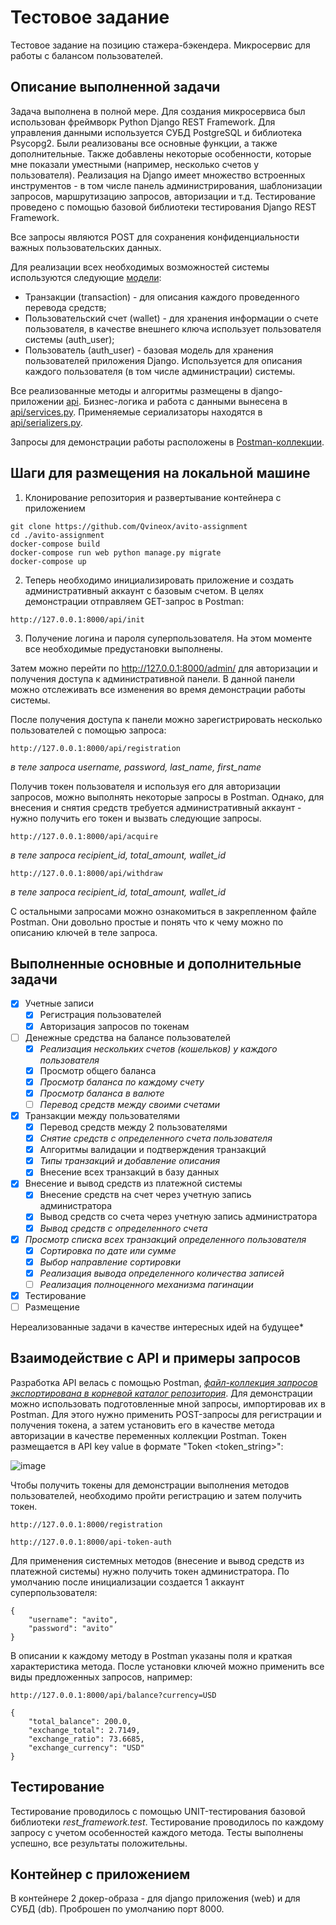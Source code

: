 # Тестовое задание 
Тестовое задание на позицию стажера-бэкендера. Микросервис для работы с балансом пользователей.

## Описание выполненной задачи
Задача выполнена в полной мере. Для создания микросервиса был использован фреймворк Python Django REST Framework. Для управления данными используется СУБД PostgreSQL и библиотека Psycopg2. Были реализованы все основные функции, а также дополнительные. Также добавлены некоторые особенности, которые мне показали уместными (например, несколько счетов у пользователя). Реализация на Django имеет множество встроенных инструментов - в том числе панель администрирования, шаблонизации запросов, маршрутизацию запросов, авторизации и т.д. Тестирование проведено с помощью базовой библиотеки тестирования Django REST Framework. 

Все запросы являются POST для сохранения конфиденциальности важных пользовательских данных.

Для реализации всех необходимых возможностей системы используются следующие [модели](api/models.py): 
- Транзакции (transaction) - для описания каждого проведенного перевода средств;
- Пользовательский счет (wallet) - для хранения информации о счете пользователя, в качестве внешнего ключа использует пользователя системы (auth_user);
- Пользователь (auth_user) - базовая модель для хранения пользователей приложения Django. Используется для описания каждого пользователя (в том числе администрации) системы.

Все реализованные методы и алгоритмы размещены в django-приложении [api](api). Бизнес-логика и работа с данными вынесена в [api/services.py](api/services.py). Применяемые сериализаторы находятся в [api/serializers.py](api/serializers.py).

Запросы для демонстрации работы расположены в [Postman-коллекции](Avito.postman_collection.json).

## Шаги для размещения на локальной машине
1. Клонирование репозитория и развертывание контейнера с приложением
```
git clone https://github.com/Qvineox/avito-assignment
cd ./avito-assignment
docker-compose build
docker-compose run web python manage.py migrate
docker-compose up
```
2. Теперь необходимо инициализировать приложение и создать административный аккаунт с базовым счетом. В целях демонстрации отправляем GET-запрос в Postman:
```
http://127.0.0.1:8000/api/init
```
3. Получение логина и пароля суперпользователя. На этом моменте все необходимые предустановки выполнены.

Затем можно перейти по http://127.0.0.1:8000/admin/ для авторизации и получения доступа к административной панели.
В данной панели можно отслеживать все изменения во время демонстрации работы системы. 

После получения доступа к панели можно зарегистрировать несколько пользователей с помощью запроса:
```
http://127.0.0.1:8000/api/registration 
```
*в теле запроса username, password, last_name, first_name*

Получив токен пользователя и используя его для авторизации запросов, можно выполнять некоторые запросы в Postman. Однако, для внесения и снятия средств требуется административный аккаунт - нужно получить его токен и вызвать следующие запросы.
```
http://127.0.0.1:8000/api/acquire
```
*в теле запроса recipient_id, total_amount, wallet_id*
```
http://127.0.0.1:8000/api/withdraw
```
*в теле запроса recipient_id, total_amount, wallet_id*

С остальными запросами можно ознакомиться в закрепленном файле Postman. Они довольно простые и понять что к чему можно по описанию ключей в теле запроса.

## Выполненные основные и дополнительные задачи
- [x] Учетные записи
  - [x] Регистрация пользователей
  - [x] Авторизация запросов по токенам
- [ ] Денежные средства на балансе пользователей
  - [x]  *Реализация нескольких счетов (кошельков) у каждого пользователя*
  - [x]  Просмотр общего баланса
  - [x]  *Просмотр баланса по каждому счету*
  - [x]  *Просмотр баланса в валюте*
  - [ ]  *Перевод средств между своими счетами*
- [x] Транзакции между пользователями
  - [x] Перевод средств между 2 пользователями
  - [x] *Снятие средств с определенного счета пользователя*
  - [x] Алгоритмы валидации и подтверждения транзакций
  - [x] *Типы транзакций и добавление описания*
  - [x] Внесение всех транзакций в базу данных
- [x] Внесение и вывод средств из платежной системы
  - [x] Внесение средств на счет через учетную запись администратора
  - [x] Вывод средств со счета через учетную запись администратора
  - [x] *Вывод средств с определенного счета*
- [x] *Просмотр списка всех транзакций определенного пользователя*
  - [x] *Сортировка по дате или сумме*
  - [x] *Выбор направление сортировки*
  - [x] *Реализация вывода определенного количества записей*
  - [ ] *Реализация полноценного механизма пагинации*
- [x] Тестирование
- [ ] Размещение

Нереализованные задачи в качестве интересных идей на будущее*

## Взаимодействие с API и примеры запросов
Разработка API велась с помощью Postman, [*файл-коллекция запросов экспортирована в корневой каталог репозитория*](Avito.postman_collection.json). Для демонстрации можно использовать подготовленные мной запросы, импортировав их в Postman. Для этого нужно применить POST-запросы для регистрации и получения токена, а затем установить его в качестве метода авторизации в качестве переменных коллекции Postman. Токен размещается в API key value в формате "Token <token_string>":

![image](https://user-images.githubusercontent.com/43321560/145608429-5f36c5fe-bef9-48f3-84c2-da5eaf5c0871.png)

Чтобы получить токены для демонстрации выполнения методов пользователей, необходимо пройти регистрацию и затем получить токен.
```
http://127.0.0.1:8000/registration

http://127.0.0.1:8000/api-token-auth
```
Для применения системных методов (внесение и вывод средств из платежной системы) нужно получить токен администратора. По умолчанию после инициализации создается 1 аккаунт суперпользователя:
```
{
    "username": "avito",
    "password": "avito"
}
```
В описании к каждому методу в Postman указаны поля и краткая характеристика метода. После установки ключей можно применить все виды предложенных запросов, например:

```
http://127.0.0.1:8000/api/balance?currency=USD

{
    "total_balance": 200.0,
    "exchange_total": 2.7149,
    "exchange_ratio": 73.6685,
    "exchange_currency": "USD"
}
```

## Тестирование
Тестирование проводилось с помощью UNIT-тестирования базовой библиотеки *rest_framework.test*. Тестирование проводилось по каждому запросу с учетом особенностей каждого метода. Тесты выполнены успешно, все результаты положительны.

## Контейнер с приложением

В контейнере 2 докер-образа - для django приложения (web) и для СУБД (db). Проброшен по умолчанию порт 8000. 








